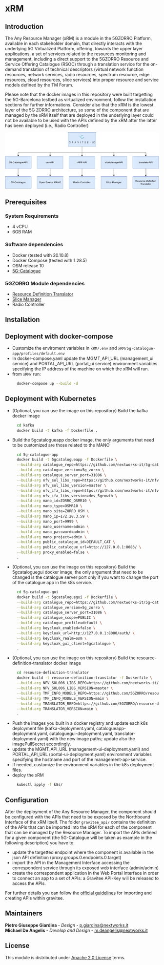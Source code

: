 # xRM

## Introduction
The Any Resource Manager (xRM) is a module in the 5GZORRO Platform, available in each stakeholder domain, that directly interacts with the underlying 5G Virtualized Platform, offering, towards the upper layer applications, a set of services related to the resources monitoring and management, including a direct support to the 5GZORRO Resource and Service Offering Catalogue (RSOC) through a translation service for the on-demand translation of technical descriptors (virtual network function resources, network services, radio resources, spectrum resource, edge resources, cloud resources, slice services) into proper resource and service models defined by the TM Forum.

Please note that the docker images in this repository were built targetting the 5G-Barcelona testbed as virtualized environment, follow the installation sections for further informations.
Consider also that the xRM is the lowest layer of the 5G ZORRO architecture, so some of the component that are managed by the xRM itself that are deployed in the underlying layer could not be available to be used with the APIs defined by the xRM after the latter has been deployed (i.e., Radio Controller)

![xrm architecture](docs/img/xrm_arc.png)

## Prerequisites

### System Requirements
- 4 vCPU
- 6GB RAM

### Software dependencies
- Docker (tested with 20.10.8)
- Docker Compose (tested with 1.28.5)
- OSM release 10
- [5G-Catalogue](https://github.com/nextworks-it/5g-catalogue) 

### 5GZORRO Module dependencies
- [Resource Definition Translator](https://github.com/5GZORRO/resource-definition-translator)
- [Slice Manager](https://github.com/5GZORRO/slice-manager)
- Radio Controller

## Installation

## Deployment with docker-compose
- Customize the enviroment variables in ```xRM/.env``` and ```xRM/5g-catalogue-app/profiles/default.env```
- In docker-compose.yaml update the MGMT_API_URL (management_ui service) and PORTAL_API_URL (portal_ui service) environment variables specifying the IP address of the machine on which the xRM will run.
- from ```xRM/``` run:
  ```bash
    docker-compose up --build -d
  ```

## Deployment with Kubernetes
- (Optional, you can use the image on this repository) Build the kafka docker image
  ```bash
    cd kafka
    docker build -t kafka -f Dockerfile .
  ```
- Build the 5gcatalogueapp docker image, the only arguments that need to be customized are those related to the MANO 
  ```bash
    cd 5g-catalogue-app
    docker build -t 5gcatalogueapp -f Dockerfile \
    --build-arg catalogue_repo=https://github.com/nextworks-it/5g-catalogue.git \
    --build-arg catalogue_version=5g_zorro \
    --build-arg catalogue_server_port=31086 \
    --build-arg nfv_sol_libs_repo=https://github.com/nextworks-it/nfv-sol-libs.git \
    --build-arg nfv_sol_libs_version=master \
    --build-arg nfv_ifa_libs_repo=https://github.com/nextworks-it/nfv-ifa-libs.git \
    --build-arg nfv_ifa_libs_version=dev_5growth \
    --build-arg mano_id=ZORRO_OSMR10 \
    --build-arg mano_type=OSMR10 \
    --build-arg mano_site=ZORRO_OSM \
    --build-arg mano_ip=172.28.3.59 \
    --build-arg mano_port=9999 \
    --build-arg mano_username=admin \
    --build-arg mano_password=admin \
    --build-arg mano_project=admin \
    --build-arg public_catalogue_id=DEFAULT_CAT \
    --build-arg public_catalogue_url=http://127.0.0.1:8083/ \
    --build-arg proxy_enabled=false \
    .
  ```
- (Optional, you can use the image on this repository) Build the 5gcataloguegui docker image, the only argument that need to be changed is the catalogue server port only if you want to change the port of the catalogue app in the k8s service.
  ```bash
    cd 5g-catalogue-gui
    docker build -t 5gcataloguegui -f Dockerfile \
    --build-arg catalogue_repo=https://github.com/nextworks-it/5g-catalogue.git \
    --build-arg catalogue_version=5g_zorro \
    --build-arg catalogue_server_port=31086 \
    --build-arg catalogue_scope=PUBLIC \
    --build-arg catalogue_profile=default \
    --build-arg keycloak_enabled=false \
    --build-arg keycloak_url=http://127.0.0.1:8080/auth/ \
    --build-arg keycloak_realm=osm \
    --build-arg keycloak_gui_client=5gcatalogue \
    .
  ```
- (Optional, you can use the image on this repository) Build the resource-definition-translator docker image
  ```bash
    cd resource-definition-translator
    docker build -t resource-definition-translator -f Dockerfile \
    --build-arg NFV_SOL006_LIBS_REPO=https://github.com/nextworks-it/nfv-sol-libs.git \
    --build-arg NFV_SOL006_LIBS_VERSION=master \
    --build-arg TMF_INFO_MODELS_REPO=https://github.com/5GZORRO/resource-and-service-offer-catalog.git \
    --build-arg TMF_INFO_MODELS_VERSION=main \
    --build-arg TRANSLATOR_REPO=https://github.com/5GZORRO/resource-definition-translator.git \
    --build-arg TRANSLATOR_VERSION=main \
    .
  ```
- Push the images you built in a docker registry and update each k8s deployment file (kafka-deployment.yaml, catalogueapp-deployment.yaml, cataloguegui-deployment.yaml, translator-deployment.yaml) with the new image paths; update also the imagePullSecret accordingly.
- update the MGMT_API_URL (management-ui-deployment.yaml) and PORTAL_API_URL (portal-ui-deployment.yaml) environment variables specifying the hostname and port of the management-api-service.
- If needed, customize the environment variables in the k8s deployment files.
- deploy the xRM
  ```bash
    kubectl apply -f k8s/
  ```


## Configuration
After the deployment of the Any Resource Manager, the component should be configured with the APIs that need to be exposed by the Northbound Interface of the xRM itself. The folder `gravitee_api/` contains the definition of the APIs that can be imported into the xRM for each of the component that can be managed by the Resource Manager.
To import the APIs defined for a given component (the 5G-Catalogue will be taken as example in the following description) you have to:
- update the targetted endpoint where the component is available in the json API definition (proxy.groups.0.endpoints.0.target)
- import the API in the Management Interface accessing the correspondent service through its exposed web interface (admin/admin)
- create the correspondent application in the Web Portal Interface in order to connect an app to a set of APIs: a Gravitee API-Key will be released to access the APIs.

For further details you can follow the [official guidelines](https://docs.gravitee.io/apim/3.x/apim_publisherguide_import_apis.html) for importing and creating APIs within gravitee.

## Maintainers
**Pietro Giuseppe Giardina** - *Design* - p.giardina@nextworks.it </br>
**Michael De Angelis** - *Develop and Design* - m.deangelis@nextworks.it </br>

## License
This module is distributed under [Apache 2.0 License](LICENSE) terms.